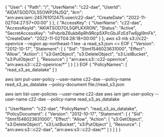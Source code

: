 {
    "User": {
        "Path": "/",
        "UserName": "c22-dae",
        "UserId": "AIDATSOD7OL55OWP2NJ5Q",
        "Arn": "arn:aws:iam::245761012475:user/c22-dae",
        "CreateDate": "2022-11-02T04:27:57+00:00"
    }
},
{
    "AccessKey": {
        "UserName": "c22-dae",
        "AccessKeyId": "AKIATSOD7OL5QPLKXRON",
        "Status": "Active",
        "SecretAccessKey": "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",
        "CreateDate": "2022-11-02T04:28:18+00:00"
    }
},
aws s3 mb s3://c22-openrice --region ap-northeast-1
tee -a read_s3.json << EOF
{
    "Version": "2012-10-17",
    "Statement": [
        {
            "Sid": "Stmt1546023631000",
            "Effect": "Allow",
            "Action": [
                "s3:GetObject",
                "s3:DeleteObject",
                "s3:ListBucket",
                "s3:PutObject"
            ],
            "Resource": [
                "arn:aws:s3:::c22-openrice",
                "arn:aws:s3:::c22-openrice/*"
            ]
        }
    ]
}
EOF
{
    "PolicyNames": [
        "read_s3_as_datalake"
    ]
}

aws iam put-user-policy --user-name c22-dae --policy-name read_s3_as_datalake --policy-document file://read_s3.json 

aws iam list-user-policies --user-name c22-dae
aws iam get-user-policy --user-name c22-dae  --policy-name read_s3_as_datalake

{
    "UserName": "c22-dae",
    "PolicyName": "read_s3_as_datalake",
    "PolicyDocument": {
        "Version": "2012-10-17",
        "Statement": [
            {
                "Sid": "Stmt1546023631000",
                "Effect": "Allow",
                "Action": [
                    "s3:GetObject",
                    "s3:DeleteObject",
                    "s3:ListBucket",
                    "s3:PutObject"
                ],
                "Resource": [
                    "arn:aws:s3:::c22-dae",
                    "arn:aws:s3:::c22-dae/*"
                ]
            }
        ]
    }
}